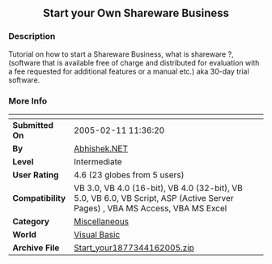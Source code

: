 ﻿<div align="center">

## Start your Own Shareware Business


</div>

### Description

Tutorial on how to start a Shareware Business, what is shareware ?, (software that is available free of charge and distributed for evaluation with a fee requested for additional features or a manual etc.) aka 30-day trial software.
 
### More Info
 


<span>             |<span>
---                |---
**Submitted On**   |2005-02-11 11:36:20
**By**             |[Abhishek\.NET](https://github.com/Planet-Source-Code/PSCIndex/blob/master/ByAuthor/abhishek-net.md)
**Level**          |Intermediate
**User Rating**    |4.6 (23 globes from 5 users)
**Compatibility**  |VB 3\.0, VB 4\.0 \(16\-bit\), VB 4\.0 \(32\-bit\), VB 5\.0, VB 6\.0, VB Script, ASP \(Active Server Pages\) , VBA MS Access, VBA MS Excel
**Category**       |[Miscellaneous](https://github.com/Planet-Source-Code/PSCIndex/blob/master/ByCategory/miscellaneous__1-1.md)
**World**          |[Visual Basic](https://github.com/Planet-Source-Code/PSCIndex/blob/master/ByWorld/visual-basic.md)
**Archive File**   |[Start\_your1877344162005\.zip](https://github.com/Planet-Source-Code/abhishek-net-start-your-own-shareware-business__1-60035/archive/master.zip)








